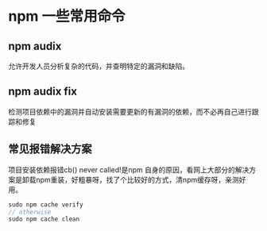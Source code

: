# npm 一些常用命令

## npm audix

允许开发人员分析复杂的代码，并查明特定的漏洞和缺陷。

## npm audix fix

检测项目依赖中的漏洞并自动安装需要更新的有漏洞的依赖，而不必再自己进行跟踪和修复


## 常见报错解决方案

项目安装依赖报错cb() never called!是npm 自身的原因，看网上大部分的解决方案是卸载npm重装，好粗暴呀，找了个比较好的方式，清npm缓存呀，亲测好用。

```js
sudo npm cache verify
// otherwise
sudo npm cache clean
```